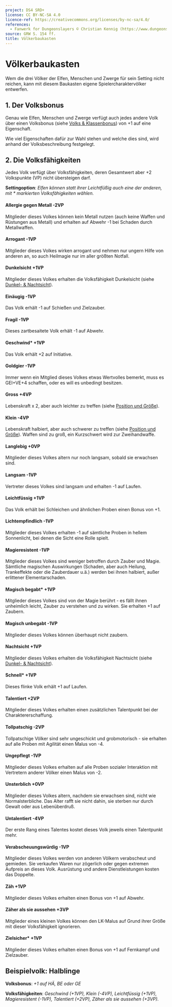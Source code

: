 ```yaml
---
project: DS4 SRD+
license: CC BY-NC-SA 4.0
licence-ref: https://creativecommons.org/licenses/by-nc-sa/4.0/
references: 
  - Fanwerk for Dungeonslayers © Christian Kennig (https://www.dungeonslayers.net/)
source: GRW S. 154 ff.
title: Völkerbaukasten
---
```


# Völkerbaukasten

Wem die drei Völker der Elfen, Menschen und Zwerge für sein Setting nicht reichen, kann mit diesem Baukasten eigene Spielercharaktervölker entwerfen.

## 1. Der Volksbonus

Genau wie Elfen, Menschen und Zwerge verfügt auch jedes andere Volk über einen Volksbonus (siehe [Volks & Klassenbonus](charaktere-charaktererschaffung.md#5-volks---klassenbonus)) von +1 auf eine Eigenschaft.

Wie viel Eigenschaften dafür zur Wahl stehen und welche dies sind, wird anhand der Volksbeschreibung festgelegt.

## 2. Die Volksfähigkeiten

Jedes Volk verfügt über Volksfähigkeiten, deren Gesamtwert aber +2 Volkspunkte (VP) nicht übersteigen darf.

**Settingoption**: _Elfen können statt ihrer Leichtfüßig auch eine der anderen, mit \* markierten Volksfähigkeiten wählen._

#### Allergie gegen Metall -2VP

Mitglieder dieses Volkes können kein Metall nutzen (auch keine Waffen und Rüstungen aus Metall) und erhalten auf Abwehr -1 bei Schaden durch Metallwaffen.

#### Arrogant -1VP

Mitglieder dieses Volkes wirken arrogant und nehmen nur ungern Hilfe von anderen an, so auch Heilmagie nur im aller größten Notfall.

#### Dunkelsicht +1VP

Mitglieder dieses Volkes erhalten die Volksfähigkeit Dunkelsicht (siehe [Dunkel- & Nachtsicht](spielleitung-dungeons.md#dunkel---nachtsicht)).

#### Einäugig -1VP

Das Volk erhält -1 auf Schießen und Zielzauber.

#### Fragil -1VP

Dieses zartbesaitete Volk erhält -1 auf Abwehr.

#### Geschwind\* +1VP

Das Volk erhält +2 auf Initiative.

#### Goldgier -1VP

Immer wenn ein Mitglied dieses Volkes etwas Wertvolles bemerkt, muss es GEI+VE+4 schaffen, oder es will es unbedingt besitzen.

#### Gross +4VP

Lebenskraft x 2, aber auch leichter zu treffen (siehe [Position und Größe](regeln-kampfdetails.md#position-und-grösse)).

#### Klein -4VP

Lebenskraft halbiert, aber auch schwerer zu treffen (siehe [Position und Größe](regeln-kampfdetails.md#position-und-grösse)). Waffen sind zu groß, ein Kurzschwert wird zur Zweihandwaffe.

#### Langlebig +0VP

Mitglieder dieses Volkes altern nur noch langsam, sobald sie erwachsen sind.

#### Langsam -1VP

Vertreter dieses Volkes sind langsam und erhalten -1 auf Laufen.

#### Leichtfüssig +1VP

Das Volk erhält bei Schleichen und ähnlichen Proben einen Bonus von +1.

#### Lichtempfindlich -1VP

Mitglieder dieses Volkes erhalten -1 auf sämtliche Proben in hellem Sonnenlicht, bei denen die Sicht eine Rolle spielt.

#### Magieresistent -1VP

Mitglieder dieses Volkes sind weniger betroffen durch Zauber und Magie. Sämtliche magischen Auswirkungen (Schaden, aber auch Heilung, Trankeffekte oder die Zauberdauer u.ä.) werden bei ihnen halbiert, außer erlittener Elementarschaden.

#### Magisch begabt\* +1VP

Mitglieder dieses Volkes sind von der Magie berührt - es fällt ihnen unheimlich leicht, Zauber zu verstehen und zu wirken. Sie erhalten +1 auf Zaubern.

#### Magisch unbegabt -1VP

Mitglieder dieses Volkes können überhaupt nicht zaubern.

#### Nachtsicht +1VP

Mitglieder dieses Volkes erhalten die Volksfähigkeit Nachtsicht (siehe [Dunkel- & Nachtsicht](spielleitung-dungeons.md#dunkel---nachtsicht)).

#### Schnell\* +1VP

Dieses flinke Volk erhält +1 auf Laufen.

#### Talentiert +2VP

Mitglieder dieses Volkes erhalten einen zusätzlichen Talentpunkt bei der Charaktererschaffung.

#### Tollpatschig -2VP

Tollpatschige Völker sind sehr ungeschickt und grobmotorisch - sie erhalten auf alle Proben mit Agilität einen Malus von -4.

#### Ungepflegt -1VP

Mitglieder dieses Volkes erhalten auf alle Proben sozialer Interaktion mit Vertretern anderer Völker einen Malus von -2.

#### Unsterblich +0VP

Mitglieder dieses Volkes altern, nachdem sie erwachsen sind, nicht wie Normalsterbliche. Das Alter rafft sie nicht dahin, sie sterben nur durch Gewalt oder aus Lebenüberdruß.

#### Untalentiert -4VP

Der erste Rang eines Talentes kostet dieses Volk jeweils einen Talentpunkt mehr.

#### Verabscheuungswürdig -1VP

Mitglieder dieses Volkes werden von anderen Völkern verabscheut und gemieden. Sie verkaufen Waren nur zögerlich oder gegen extremen Aufpreis an dieses Volk. Ausrüstung und andere Dienstleistungen kosten das Doppelte.

#### Zäh +1VP

Mitglieder dieses Volkes erhalten einen Bonus von +1 auf Abwehr.

#### Zäher als sie aussehen +3VP

Mitglieder eines kleinen Volkes können den LK-Malus auf Grund ihrer Größe mit dieser Volksfähigkeit ignorieren.

#### Zielsicher\* +1VP

Mitglieder dieses Volkes erhalten einen Bonus von +1 auf Fernkampf und Zielzauber.

## Beispielvolk: Halblinge

**Volksbonus**: _+1 auf HÄ, BE oder GE_

**Volksfähigkeiten**: _Geschwind (+1VP), Klein (-4VP), Leichtfüssig (+1VP), Magieresistent (-1VP), Talentiert (+2VP), Zäher als sie aussehen (+3VP)._

